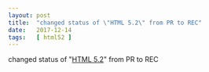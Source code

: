 ```yaml
---
layout: post
title:  "changed status of \"HTML 5.2\" from PR to REC"
date:   2017-12-14
tags:   [ html52 ]
---
```


changed status of "[HTML 5.2](/spec/html52)" from PR to REC

